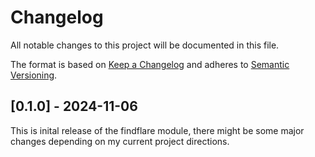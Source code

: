 # Changelog

All notable changes to this project will be documented in this file.

The format is based on [Keep a Changelog](https://keepachangelog.com/en/1.0.0/) and adheres to [Semantic Versioning](https://semver.org/).


## [0.1.0] - 2024-11-06
This is inital release of the findflare module, there might be some major changes depending on my current project directions.